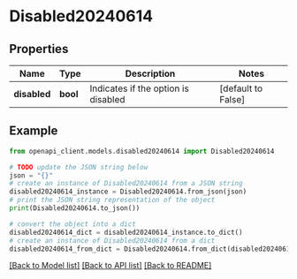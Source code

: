 # Disabled20240614


## Properties

Name | Type | Description | Notes
------------ | ------------- | ------------- | -------------
**disabled** | **bool** | Indicates if the option is disabled | [default to False]

## Example

```python
from openapi_client.models.disabled20240614 import Disabled20240614

# TODO update the JSON string below
json = "{}"
# create an instance of Disabled20240614 from a JSON string
disabled20240614_instance = Disabled20240614.from_json(json)
# print the JSON string representation of the object
print(Disabled20240614.to_json())

# convert the object into a dict
disabled20240614_dict = disabled20240614_instance.to_dict()
# create an instance of Disabled20240614 from a dict
disabled20240614_from_dict = Disabled20240614.from_dict(disabled20240614_dict)
```
[[Back to Model list]](../README.md#documentation-for-models) [[Back to API list]](../README.md#documentation-for-api-endpoints) [[Back to README]](../README.md)


